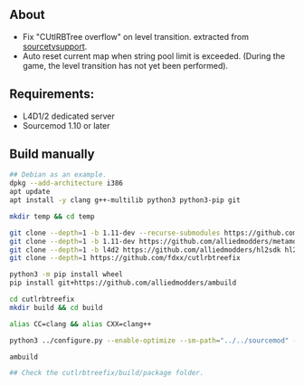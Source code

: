 ## About

- Fix "CUtlRBTree overflow" on level transition. extracted from [sourcetvsupport](https://github.com/shqke/sourcetvsupport).
- Auto reset current map when string pool limit is exceeded. (During the game, the level transition has not yet been performed).

## Requirements:

- L4D1/2 dedicated server
- Sourcemod 1.10 or later

## Build manually
```sh
## Debian as an example.
dpkg --add-architecture i386
apt update
apt install -y clang g++-multilib python3 python3-pip git

mkdir temp && cd temp

git clone --depth=1 -b 1.11-dev --recurse-submodules https://github.com/alliedmodders/sourcemod sourcemod
git clone --depth=1 -b 1.11-dev https://github.com/alliedmodders/metamod-source metamod
git clone --depth=1 -b l4d2 https://github.com/alliedmodders/hl2sdk hl2sdk-l4d2
git clone --depth=1 https://github.com/fdxx/cutlrbtreefix

python3 -m pip install wheel
pip install git+https://github.com/alliedmodders/ambuild

cd cutlrbtreefix
mkdir build && cd build

alias CC=clang && alias CXX=clang++

python3 ../configure.py --enable-optimize --sm-path="../../sourcemod" --mms-path="../../metamod"

ambuild

## Check the cutlrbtreefix/build/package folder.
```